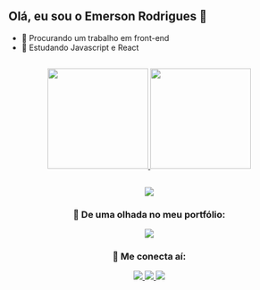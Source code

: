 ## Olá, eu sou o Emerson Rodrigues 👋

- 🧠 Procurando um trabalho em front-end
- 🚀 Estudando Javascript e React

##

<div align="center">

  <a href="https://github.com/emerrrson">
    <img height="180em" src="https://github-readme-stats.vercel.app/api?username=emerrrson&show_icons=true&theme=tokyonight&rank_icon=github"/>
    <img height="180em" src="https://github-readme-stats.vercel.app/api/top-langs/?username=emerrrson&layout=compact&theme=tokyonight"/>
  </a>

</div>

##

<div align="center">
  
  <img src="https://streak-stats.demolab.com?user=emerrrson&theme=tokyonight&hide_border=true"/>

</div>

<div align="center">

### 🚀 De uma olhada no meu portfólio:

<a href="https://seuportifolio.com" target="_blank">
  <img src="https://img.shields.io/badge/Portfólio-000?style=for-the-badge&logo=firefox&logoColor=white"/>
</a>


### 📲 Me conecta aí:

<p align="center">
  <a href="https://www.linkedin.com/in/emerson-rodrigues-7610151b4/" target="_blank">
    <img src="https://img.shields.io/badge/LinkedIn-0A66C2?style=for-the-badge&logo=linkedin&logoColor=white"/>
  </a>
  
  <a href="https://www.instagram.com/emerssson_/" target="_blank">
    <img src="https://img.shields.io/badge/Instagram-E4405F?style=for-the-badge&logo=instagram&logoColor=white"/>
  </a>
  
  <a href="emerson188283@gmail.com">
    <img src="https://img.shields.io/badge/Gmail-D14836?style=for-the-badge&logo=gmail&logoColor=white"/>
  </a>
</p>













